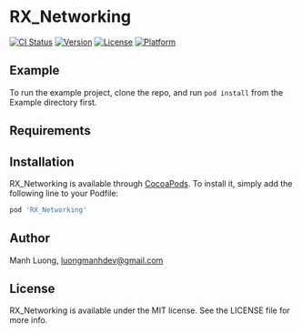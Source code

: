 # RX_Networking

[![CI Status](https://img.shields.io/travis/QuangTran/UnitImageLayerEditor.svg?style=flat)](https://travis-ci.org/QuangTran/UnitImageLayerEditor)
[![Version](https://img.shields.io/cocoapods/v/UnitImageLayerEditor.svg?style=flat)](https://cocoapods.org/pods/UnitImageLayerEditor)
[![License](https://img.shields.io/cocoapods/l/UnitImageLayerEditor.svg?style=flat)](https://cocoapods.org/pods/UnitImageLayerEditor)
[![Platform](https://img.shields.io/cocoapods/p/UnitImageLayerEditor.svg?style=flat)](https://cocoapods.org/pods/UnitImageLayerEditor)

## Example

To run the example project, clone the repo, and run `pod install` from the Example directory first.

## Requirements

## Installation

RX_Networking is available through [CocoaPods](https://cocoapods.org). To install
it, simply add the following line to your Podfile:

```ruby
pod 'RX_Networking'
```

## Author

Manh Luong, luongmanhdev@gmail.com

## License

RX_Networking is available under the MIT license. See the LICENSE file for more info.
